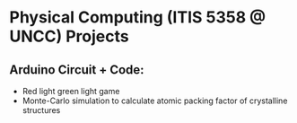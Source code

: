 # Physical Computing (ITIS 5358 @ UNCC) Projects

## Arduino Circuit + Code:
  - Red light green light game
  - Monte-Carlo simulation to calculate atomic packing factor of crystalline structures
